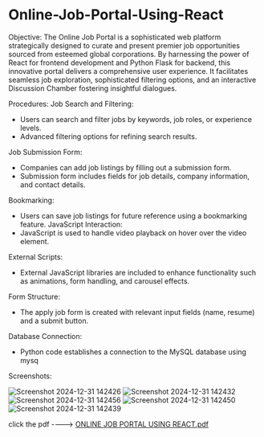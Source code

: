 # Online-Job-Portal-Using-React

Objective:
 The Online Job Portal is a sophisticated web platform strategically designed to curate 
and present premier job opportunities sourced from esteemed global corporations. By 
harnessing the power of React for frontend development and Python Flask for backend, this 
innovative portal delivers a comprehensive user experience. It facilitates seamless job 
exploration, sophisticated filtering options, and an interactive Discussion Chamber fostering 
insightful dialogues.


Procedures:
Job Search and Filtering:
- Users can search and filter jobs by keywords, job roles, or experience levels.
- Advanced filtering options for refining search results.


Job Submission Form:
- Companies can add job listings by filling out a submission form.
- Submission form includes fields for job details, company information, and contact 
details.


Bookmarking:
- Users can save job listings for future reference using a bookmarking feature.
JavaScript Interaction:
- JavaScript is used to handle video playback on hover over the video element.

External Scripts:
- External JavaScript libraries are included to enhance functionality such as animations, 
form handling, and carousel effects.


Form Structure:
- The apply job form is created with relevant input fields (name, resume) and a submit 
button.


Database Connection:
- Python code establishes a connection to the MySQL database using mysq

Screenshots:


![Screenshot 2024-12-31 142426](https://github.com/user-attachments/assets/49b1a9df-c8e4-4b61-aba5-570dea7c3d12)
![Screenshot 2024-12-31 142432](https://github.com/user-attachments/assets/e7a96503-e2c9-4992-9785-8f10b6575964)
![Screenshot 2024-12-31 142456](https://github.com/user-attachments/assets/f70213b8-7154-4f39-8f40-ba0f511a5c5d)
![Screenshot 2024-12-31 142450](https://github.com/user-attachments/assets/06433983-11f8-4a8b-b86e-f0b7c8aaff7a)
![Screenshot 2024-12-31 142439](https://github.com/user-attachments/assets/4d22061e-dafb-44a4-ad91-18c165c8ea08)



click the pdf ---->
[ONLINE JOB PORTAL USING REACT.pdf](https://github.com/user-attachments/files/18280359/ONLINE.JOB.PORTAL.USING.REACT.pdf)
